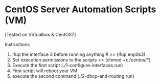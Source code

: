 # CentOS Server Automation Scripts (VM)

[Tested on Virtualbox & CentOS7]

Instructions

1. ifup the interface 3 before running anything!!! >> (ifup enp0s3)
2. Set execution permissions to the scripts >> (chmod +x /centos/*)
3. Execute the first script (./1-configure-interfaces.run)
4. First script will reboot your VM
5. execute the second command (./2-dhcp-and-routing.run)
